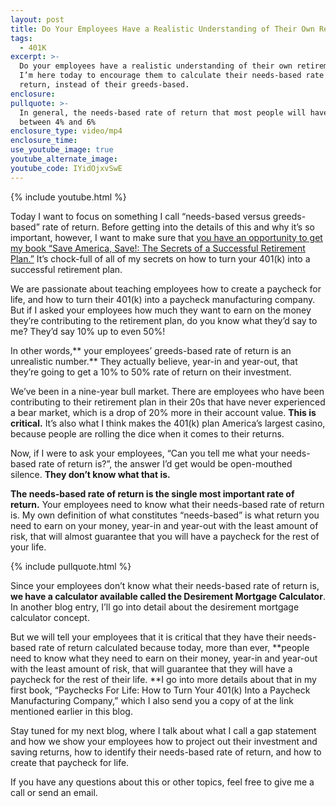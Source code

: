 ```yaml
---
layout: post
title: Do Your Employees Have a Realistic Understanding of Their Own Retirement Plan?
tags:
  - 401K
excerpt: >-
  Do your employees have a realistic understanding of their own retirement plan?
  I’m here today to encourage them to calculate their needs-based rate of
  return, instead of their greeds-based.
enclosure:
pullquote: >-
  In general, the needs-based rate of return that most people will have will be
  between 4% and 6%
enclosure_type: video/mp4
enclosure_time:
use_youtube_image: true
youtube_alternate_image:
youtube_code: IYidOjxvSwE
---
```



{% include youtube.html %}

Today I want to focus on something I call “needs-based versus greeds-based” rate of return. Before getting into the details of this and why it’s so important, however, I want to make sure that [you have an opportunity to get my book “Save America, Save!: The Secrets of a Successful Retirement Plan.”](https://www.epsteinfinancial.com/free-book-offer.html) It’s chock-full of all of my secrets on how to turn your 401(k) into a successful retirement plan.

We are passionate about teaching employees how to create a paycheck for life, and how to turn their 401(k) into a paycheck manufacturing company. But if I asked your employees how much they want to earn on the money they’re contributing to the retirement plan, do you know what they’d say to me? They’d say 10% up to even 50%!

In other words,** your employees’ greeds-based rate of return is an unrealistic number.** They actually believe, year-in and year-out, that they’re going to get a 10% to 50% rate of return on their investment.

We’ve been in a nine-year bull market. There are employees who have been contributing to their retirement plan in their 20s that have never experienced a bear market, which is a drop of 20% more in their account value. **This is critical.** It’s also what I think makes the 401(k) plan America’s largest casino, because people are rolling the dice when it comes to their returns.&nbsp;

Now, if I were to ask your employees, “Can you tell me what your needs-based rate of return is?”, the answer I’d get would be open-mouthed silence. **They don’t know what that is.**

**The needs-based rate of return is the single most important rate of return.** Your employees need to know what their needs-based rate of return is. My own definition of what constitutes “needs-based” is what return you need to earn on your money, year-in and year-out with the least amount of risk, that will almost guarantee that you will have a paycheck for the rest of your life.&nbsp;

{% include pullquote.html %}

Since your employees don’t know what their needs-based rate of return is, **we have a calculator available called the Desirement Mortgage Calculator**. In another blog entry, I’ll go into detail about the desirement mortgage calculator concept.&nbsp;

But we will tell your employees that it is critical that they have their needs-based rate of return calculated because today, more than ever, **people need to know what they need to earn on their money, year-in and year-out with the least amount of risk, that will guarantee that they will have a paycheck for the rest of their life.&nbsp;**I go into more details about that in my first book, “Paychecks For Life: How to Turn Your 401(k) Into a Paycheck Manufacturing Company,” which I also send you a copy of at the link mentioned earlier in this blog.&nbsp;

Stay tuned for my next blog, where I talk about what I call a gap statement and how we show your employees how to project out their investment and saving returns, how to identify their needs-based rate of return, and how to create that paycheck for life.&nbsp;

If you have any questions about this or other topics, feel free to give me a call or send an email.&nbsp;

&nbsp;